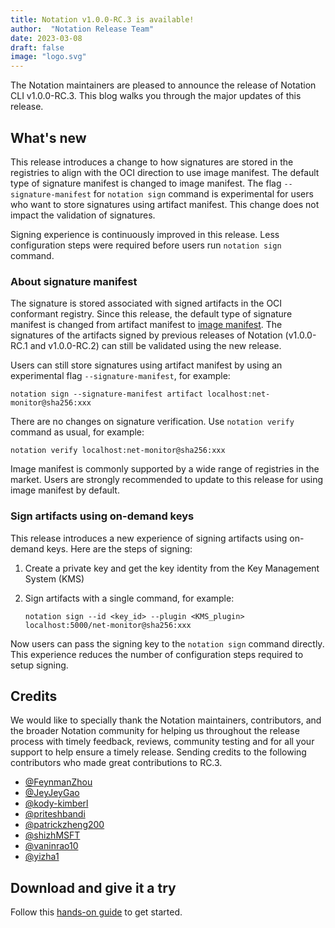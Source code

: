 ```yaml
---
title: Notation v1.0.0-RC.3 is available!
author:  "Notation Release Team"
date: 2023-03-08
draft: false
image: "logo.svg"
---
```


The Notation maintainers are pleased to announce the release of Notation CLI v1.0.0-RC.3. This blog walks you through the major updates of this release.

## What's new

This release introduces a change to how signatures are stored in the registries to align with the OCI direction to use image manifest. The default type of signature manifest is changed to image manifest. The flag `--signature-manifest` for `notation sign` command is experimental for users who want to store signatures using artifact manifest. This change does not impact the validation of signatures.

Signing experience is continuously improved in this release. Less configuration steps were required before users run `notation sign` command.

### About signature manifest

The signature is stored associated with signed artifacts in the OCI conformant registry. Since this release, the default type of signature manifest is changed from artifact manifest to [image manifest](https://github.com/opencontainers/image-spec/blob/v1.1.0-rc2/manifest.md). The signatures of the artifacts signed by previous releases of Notation (v1.0.0-RC.1 and v1.0.0-RC.2) can still be validated using the new release.

Users can still store signatures using artifact manifest by using an experimental flag `--signature-manifest`, for example:

```console
notation sign --signature-manifest artifact localhost:net-monitor@sha256:xxx
```

There are no changes on signature verification. Use `notation verify` command as usual, for example:

```console
notation verify localhost:net-monitor@sha256:xxx
```

Image manifest is commonly supported by a wide range of registries in the market. Users are strongly recommended to update to this release for using image manifest by default.

### Sign artifacts using on-demand keys

This release introduces a new experience of signing artifacts using on-demand keys. Here are the steps of signing:

1. Create a private key and get the key identity from the Key Management System (KMS)
2. Sign artifacts with a single command, for example:

   ```console
   notation sign --id <key_id> --plugin <KMS_plugin> localhost:5000/net-monitor@sha256:xxx
   ```

Now users can pass the signing key to the `notation sign` command directly. This experience reduces the number of configuration steps required to setup signing.

## Credits

We would like to specially thank the Notation maintainers, contributors, and the broader Notation community for helping us throughout the release process with timely feedback, reviews, community testing and for all your support to help ensure a timely release. Sending credits to the following contributors who made great contributions to RC.3.

- [@FeynmanZhou](https://github.com/FeynmanZhou)
- [@JeyJeyGao](https://github.com/JeyJeyGao)
- [@kody-kimberl](https://github.com/kody-kimberl)
- [@priteshbandi](https://github.com/priteshbandi)
- [@patrickzheng200](https://github.com/patrickzheng200)
- [@shizhMSFT](https://github.com/shizhMSFT)
- [@vaninrao10](https://github.com/vaninrao10)
- [@yizha1](https://github.com/yizha1)

## Download and give it a try

Follow this [hands-on guide](https://notaryproject.dev/docs/quickstart/) to get started.
